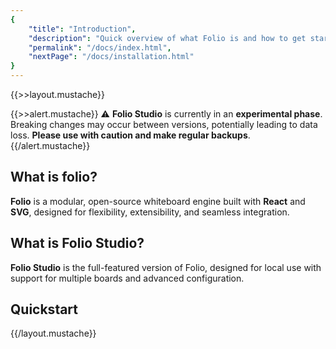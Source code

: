 ```yaml
---
{
    "title": "Introduction",
    "description": "Quick overview of what Folio is and how to get started.",
    "permalink": "/docs/index.html",
    "nextPage": "/docs/installation.html"
}
---
```

{{>>layout.mustache}}

{{>>alert.mustache}}
⚠️ **Folio Studio** is currently in an **experimental phase**. Breaking changes may occur between versions, potentially leading to data loss. **Please use with caution and make regular backups**.
{{/alert.mustache}}

## What is folio?

**Folio** is a modular, open-source whiteboard engine built with **React** and **SVG**, designed for flexibility, extensibility, and seamless integration.

## What is Folio Studio?

**Folio Studio** is the full-featured version of Folio, designed for local use with support for multiple boards and advanced configuration. 

## Quickstart


{{/layout.mustache}}
